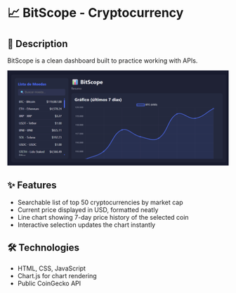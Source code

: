 # 📈 BitScope - Cryptocurrency

## 📝 Description

BitScope is a clean dashboard built to practice working with APIs.

![alt text](image.png)

## ✨ Features

-  Searchable list of top 50 cryptocurrencies by market cap  
-  Current price displayed in USD, formatted neatly  
-  Line chart showing 7-day price history of the selected coin  
-  Interactive selection updates the chart instantly

## 🛠️ Technologies

- HTML, CSS, JavaScript  
- Chart.js for chart rendering  
- Public CoinGecko API 
